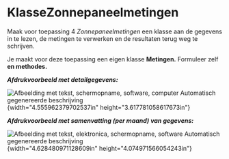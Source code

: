 # KlasseZonnepaneelmetingen

Maak voor toepassing 4 *Zonnepaneelmetingen* een klasse aan de gegevens
in te lezen, de metingen te verwerken en de resultaten terug weg te
schrijven.

Je maakt voor deze toepassing een eigen klasse **Metingen.** Formuleer
zelf **en methodes.**

***Afdrukvoorbeeld met detailgegevens:***

![Afbeelding met tekst, schermopname, software, computer Automatisch
gegenereerde
beschrijving](./media/image1.png){width="4.555962379702537in"
height="3.617781058617673in"}

***Afdrukvoorbeeld met samenvatting (per maand) van gegevens:***

![Afbeelding met tekst, elektronica, schermopname, software Automatisch
gegenereerde
beschrijving](./media/image2.png){width="4.628480971128609in"
height="4.074971566054243in"}

